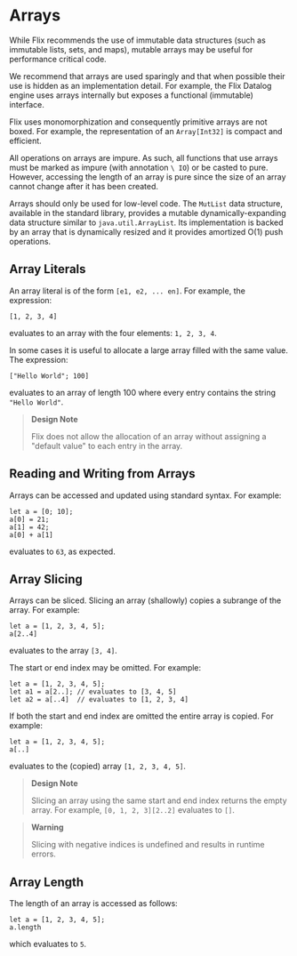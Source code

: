 # Arrays

While Flix recommends the use of immutable data
structures (such as immutable lists, sets, and maps),
mutable arrays may be useful for performance critical
code.

We recommend that arrays are used sparingly and that
when possible their use is hidden as an
implementation detail.
For example, the Flix Datalog engine uses arrays
internally but exposes a functional (immutable)
interface.

Flix uses monomorphization and consequently primitive
arrays are not boxed.
For example, the representation of an `Array[Int32]`
is compact and efficient.

All operations on arrays are impure.
As such, all functions that use arrays must be marked as
impure (with annotation `\ IO`) or be casted to pure.
However, accessing the length of an array is pure
since the size of an array cannot change after it has
been created.

Arrays should only be used for low-level code.
The `MutList` data structure, available in the
standard library, provides a mutable
dynamically-expanding data structure similar to
`java.util.ArrayList`. Its implementation is backed
by an array that is dynamically resized and it
provides amortized O(1) push operations.

## Array Literals

An array literal is of the form `[e1, e2, ... en]`.
For example, the expression:

```flix
[1, 2, 3, 4]
```

evaluates to an array with the four elements:
`1, 2, 3, 4`.

In some cases it is useful to allocate a large array
filled with the same value.
The expression:

```flix
["Hello World"; 100]
```

evaluates to an array of length 100 where every entry
contains the string `"Hello World"`.

> **Design Note**
>
> Flix does not allow the allocation of an array
> without assigning a "default value" to each entry in
> the array.

## Reading and Writing from Arrays

Arrays can be accessed and updated using standard
syntax.
For example:

```flix
let a = [0; 10];
a[0] = 21;
a[1] = 42;
a[0] + a[1]
```

evaluates to `63`, as expected.

## Array Slicing

Arrays can be sliced.
Slicing an array (shallowly) copies a subrange of the
array.
For example:

```flix
let a = [1, 2, 3, 4, 5];
a[2..4]
```

evaluates to the array `[3, 4]`.

The start or end index may be omitted.
For example:

```flix
let a = [1, 2, 3, 4, 5];
let a1 = a[2..]; // evaluates to [3, 4, 5]
let a2 = a[..4]  // evaluates to [1, 2, 3, 4]
```

If both the start and end index are omitted the
entire array is copied.
For example:

```flix
let a = [1, 2, 3, 4, 5];
a[..]
```

evaluates to the (copied) array `[1, 2, 3, 4, 5]`.

> **Design Note**
>
> Slicing an array using the same start and end index
> returns the empty array.
> For example, `[0, 1, 2, 3][2..2]` evaluates to `[]`.

> **Warning**
>
> Slicing with negative indices is undefined and
> results in runtime errors.

## Array Length

The length of an array is accessed as follows:

```flix
let a = [1, 2, 3, 4, 5];
a.length
```

which evaluates to `5`.
